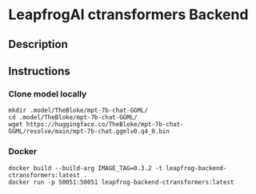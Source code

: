 # LeapfrogAI ctransformers Backend

## Description

## Instructions

### Clone model locally

```
mkdir .model/TheBloke/mpt-7b-chat-GGML/
cd .model/TheBloke/mpt-7b-chat-GGML/
wget https://huggingface.co/TheBloke/mpt-7b-chat-GGML/resolve/main/mpt-7b-chat.ggmlv0.q4_0.bin
```

### Docker

```
docker build --build-arg IMAGE_TAG=0.3.2 -t leapfrog-backend-ctransformers:latest .
docker run -p 50051:50051 leapfrog-backend-ctransformers:latest
```